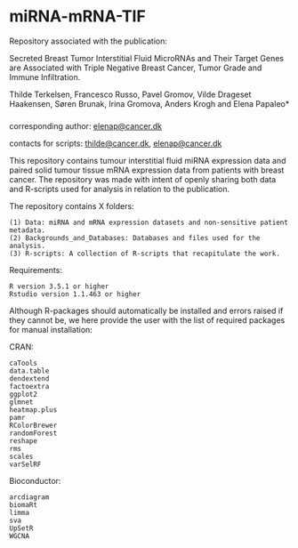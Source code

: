 # miRNA-mRNA-TIF

Repository associated with the publication:

Secreted Breast Tumor Interstitial Fluid MicroRNAs and Their Target Genes are Associated with Triple Negative Breast Cancer, Tumor Grade and Immune Infiltration.

Thilde Terkelsen, Francesco Russo, Pavel Gromov, Vilde Drageset Haakensen, Søren Brunak, Irina Gromova, Anders Krogh and Elena Papaleo*

###

corresponding author: elenap@cancer.dk

contacts for scripts: thilde@cancer.dk, elenap@cancer.dk


This repository contains tumour interstitial fluid miRNA expression data and paired solid tumour tissue mRNA expression data from patients with breast cancer. The repository was made with intent of openly sharing both data and R-scripts used for analysis in relation to the publication.

The repository contains X folders:

    (1) Data: miRNA and mRNA expression datasets and non-sensitive patient metadata. 
    (2) Backgrounds_and_Databases: Databases and files used for the analysis. 
    (3) R-scripts: A collection of R-scripts that recapitulate the work.
                                

Requirements:

    R version 3.5.1 or higher
    Rstudio version 1.1.463 or higher        

Although R-packages should automatically be installed and errors raised if they cannot be, we here provide the user with the list of required packages for manual installation:

CRAN:

    caTools
    data.table
    dendextend
    factoextra
    ggplot2
    glmnet
    heatmap.plus
    pamr
    RColorBrewer
    randomForest
    reshape
    rms
    scales
    varSelRF
   
   
   
Bioconductor:   
    
    arcdiagram
    biomaRt
    limma
    sva
    UpSetR
    WGCNA



